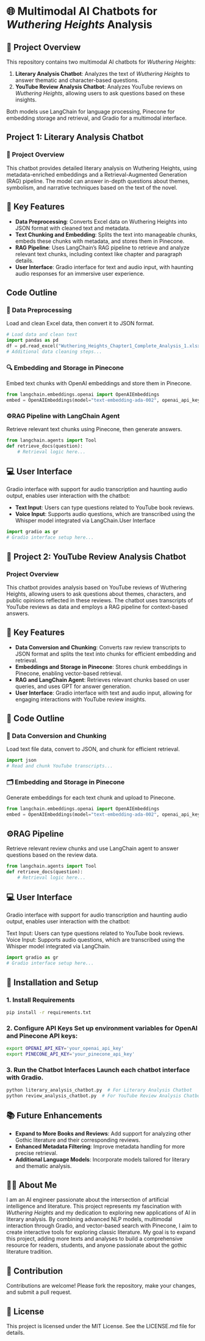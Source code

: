 # 🌐 Multimodal AI Chatbots for *Wuthering Heights* Analysis

## 📖 Project Overview
This repository contains two multimodal AI chatbots for *Wuthering Heights*:

1. **Literary Analysis Chatbot**: Analyzes the text of *Wuthering Heights* to answer thematic and character-based questions.
2. **YouTube Review Analysis Chatbot**: Analyzes YouTube reviews on *Wuthering Heights*, allowing users to ask questions based on these insights.

Both models use LangChain for language processing, Pinecone for embedding storage and retrieval, and Gradio for a multimodal interface.

## Project 1: Literary Analysis Chatbot
### 📝 Project Overview
This chatbot provides detailed literary analysis on Wuthering Heights, using metadata-enriched embeddings and a Retrieval-Augmented Generation (RAG) pipeline. The model can answer in-depth questions about themes, symbolism, and narrative techniques based on the text of the novel.

## 🔑 Key Features
- **Data Preprocessing**: Converts Excel data on Wuthering Heights into JSON format with cleaned text and metadata.
- **Text Chunking and Embedding**: Splits the text into manageable chunks, embeds these chunks with metadata, and stores them in Pinecone.
- **RAG Pipeline**: Uses LangChain’s RAG pipeline to retrieve and analyze relevant text chunks, including context like chapter and paragraph details.
- **User Interface**: Gradio interface for text and audio input, with haunting audio responses for an immersive user experience.

## Code Outline

### 📂 Data Preprocessing
Load and clean Excel data, then convert it to JSON format.

```python
# Load data and clean text
import pandas as pd
df = pd.read_excel("Wuthering_Heights_Chapter1_Complete_Analysis_1.xlsx")
# Additional data cleaning steps...
```

### 🔍 Embedding and Storage in Pinecone
Embed text chunks with OpenAI embeddings and store them in Pinecone.

```python
from langchain.embeddings.openai import OpenAIEmbeddings
embed = OpenAIEmbeddings(model="text-embedding-ada-002", openai_api_key="your_openai_api_key")
```

### ⚙️RAG Pipeline with LangChain Agent
Retrieve relevant text chunks using Pinecone, then generate answers.

```python
from langchain.agents import Tool
def retrieve_docs(question):
    # Retrieval logic here...
```

## 💻 User Interface
Gradio interface with support for audio transcription and haunting audio output, enables user interaction with the chatbot:

- **Text Input**: Users can type questions related to YouTube book reviews.
- **Voice Input**: Supports audio questions, which are transcribed using the Whisper model integrated via LangChain.User Interface

```python
import gradio as gr
# Gradio interface setup here...
```

## 📝 Project 2: YouTube Review Analysis Chatbot
### Project Overview
This chatbot provides analysis based on YouTube reviews of Wuthering Heights, allowing users to ask questions about themes, characters, and public opinions reflected in these reviews. The chatbot uses transcripts of YouTube reviews as data and employs a RAG pipeline for context-based answers.

## 🔑 Key Features
- **Data Conversion and Chunking**: Converts raw review transcripts to JSON format and splits the text into chunks for efficient embedding and retrieval.
- **Embeddings and Storage in Pinecone**: Stores chunk embeddings in Pinecone, enabling vector-based retrieval.
- **RAG and LangChain Agent**: Retrieves relevant chunks based on user queries, and uses GPT for answer generation.
- **User Interface**: Gradio interface with text and audio input, allowing for engaging interactions with YouTube review insights.

## 📑 Code Outline

### 📂 Data Conversion and Chunking
Load text file data, convert to JSON, and chunk for efficient retrieval.

```python
import json
# Read and chunk YouTube transcripts...
```

### 🗂️ Embedding and Storage in Pinecone
Generate embeddings for each text chunk and upload to Pinecone.

```python
from langchain.embeddings.openai import OpenAIEmbeddings
embed = OpenAIEmbeddings(model="text-embedding-ada-002", openai_api_key="your_openai_api_key")
```

## ⚙️RAG Pipeline
Retrieve relevant review chunks and use LangChain agent to answer questions based on the review data.

```python
from langchain.agents import Tool
def retrieve_docs(question):
    # Retrieval logic here...
```

## 💻 User Interface
Gradio interface with support for audio transcription and haunting audio output, enables user interaction with the chatbot:

Text Input: Users can type questions related to YouTube book reviews.
Voice Input: Supports audio questions, which are transcribed using the Whisper model integrated via LangChain.

```python
import gradio as gr
# Gradio interface setup here...
```

## 🚀 Installation and Setup

### 1. Install Requirements

```bash
pip install -r requirements.txt
```

### 2. Configure API Keys Set up environment variables for OpenAI and Pinecone API keys:

```bash
export OPENAI_API_KEY='your_openai_api_key'
export PINECONE_API_KEY='your_pinecone_api_key'
```

### 3. Run the Chatbot Interfaces Launch each chatbot interface with Gradio.

```bash
python literary_analysis_chatbot.py  # For Literary Analysis Chatbot
python review_analysis_chatbot.py  # For YouTube Review Analysis Chatbot
```

## 📚 Future Enhancements
- **Expand to More Books and Reviews**: Add support for analyzing other Gothic literature and their corresponding reviews.
- **Enhanced Metadata Filtering**: Improve metadata handling for more precise retrieval.
- **Additional Language Models**: Incorporate models tailored for literary and thematic analysis.


## 👩‍💻 About Me
I am an AI engineer passionate about the intersection of artificial intelligence and literature. This project represents my fascination with *Wuthering Heights* and my dedication to exploring new applications of AI in literary analysis. By combining advanced NLP models, multimodal interaction through Gradio, and vector-based search with Pinecone, I aim to create interactive tools for exploring classic literature. My goal is to expand this project, adding more texts and analyses to build a comprehensive resource for readers, students, and anyone passionate about the gothic literature tradition.

## 🤝 Contribution
Contributions are welcome! Please fork the repository, make your changes, and submit a pull request.

## 📜 License
This project is licensed under the MIT License. See the LICENSE.md file for details.








